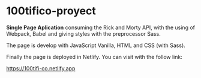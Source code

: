 # 100tifico-proyect
**Single Page Aplication** consuming the Rick and Morty API, with the using of Webpack, Babel and giving styles with the preprocessor Sass.

The page is develop with JavaScript Vanilla, HTML and CSS (with Sass).

Finally the page is deployed in Netlify. You can visit with the follow link:

https://100tifi-co.netlify.app
